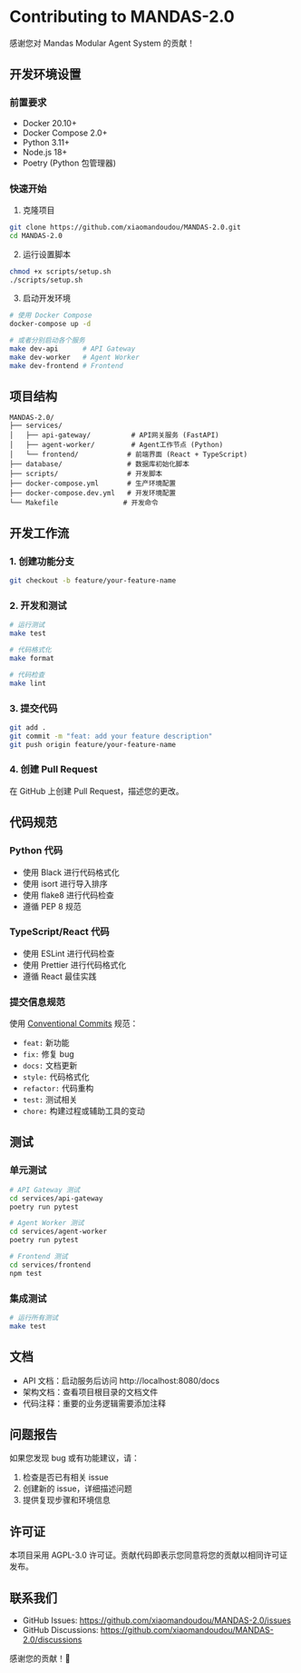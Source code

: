 # Contributing to MANDAS-2.0

感谢您对 Mandas Modular Agent System 的贡献！

## 开发环境设置

### 前置要求

- Docker 20.10+
- Docker Compose 2.0+
- Python 3.11+
- Node.js 18+
- Poetry (Python 包管理器)

### 快速开始

1. 克隆项目
```bash
git clone https://github.com/xiaomandoudou/MANDAS-2.0.git
cd MANDAS-2.0
```

2. 运行设置脚本
```bash
chmod +x scripts/setup.sh
./scripts/setup.sh
```

3. 启动开发环境
```bash
# 使用 Docker Compose
docker-compose up -d

# 或者分别启动各个服务
make dev-api      # API Gateway
make dev-worker   # Agent Worker
make dev-frontend # Frontend
```

## 项目结构

```
MANDAS-2.0/
├── services/
│   ├── api-gateway/          # API网关服务 (FastAPI)
│   ├── agent-worker/         # Agent工作节点 (Python)
│   └── frontend/            # 前端界面 (React + TypeScript)
├── database/                # 数据库初始化脚本
├── scripts/                 # 开发脚本
├── docker-compose.yml       # 生产环境配置
├── docker-compose.dev.yml   # 开发环境配置
└── Makefile                # 开发命令
```

## 开发工作流

### 1. 创建功能分支

```bash
git checkout -b feature/your-feature-name
```

### 2. 开发和测试

```bash
# 运行测试
make test

# 代码格式化
make format

# 代码检查
make lint
```

### 3. 提交代码

```bash
git add .
git commit -m "feat: add your feature description"
git push origin feature/your-feature-name
```

### 4. 创建 Pull Request

在 GitHub 上创建 Pull Request，描述您的更改。

## 代码规范

### Python 代码

- 使用 Black 进行代码格式化
- 使用 isort 进行导入排序
- 使用 flake8 进行代码检查
- 遵循 PEP 8 规范

### TypeScript/React 代码

- 使用 ESLint 进行代码检查
- 使用 Prettier 进行代码格式化
- 遵循 React 最佳实践

### 提交信息规范

使用 [Conventional Commits](https://www.conventionalcommits.org/) 规范：

- `feat:` 新功能
- `fix:` 修复 bug
- `docs:` 文档更新
- `style:` 代码格式化
- `refactor:` 代码重构
- `test:` 测试相关
- `chore:` 构建过程或辅助工具的变动

## 测试

### 单元测试

```bash
# API Gateway 测试
cd services/api-gateway
poetry run pytest

# Agent Worker 测试
cd services/agent-worker
poetry run pytest

# Frontend 测试
cd services/frontend
npm test
```

### 集成测试

```bash
# 运行所有测试
make test
```

## 文档

- API 文档：启动服务后访问 http://localhost:8080/docs
- 架构文档：查看项目根目录的文档文件
- 代码注释：重要的业务逻辑需要添加注释

## 问题报告

如果您发现 bug 或有功能建议，请：

1. 检查是否已有相关 issue
2. 创建新的 issue，详细描述问题
3. 提供复现步骤和环境信息

## 许可证

本项目采用 AGPL-3.0 许可证。贡献代码即表示您同意将您的贡献以相同许可证发布。

## 联系我们

- GitHub Issues: https://github.com/xiaomandoudou/MANDAS-2.0/issues
- GitHub Discussions: https://github.com/xiaomandoudou/MANDAS-2.0/discussions

感谢您的贡献！🎉

